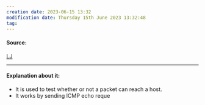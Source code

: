 ```yaml
---
creation date: 2023-06-15 13:32
modification date: Thursday 15th June 2023 13:32:48
tag: 
---
```


#### Source:
[LJ](https://linuxjourney.com/lesson/ping)

--------------------------------------

#### Explanation about it:

* It is used to test whether or not a packet can reach a host.
* It works by sending ICMP echo reque